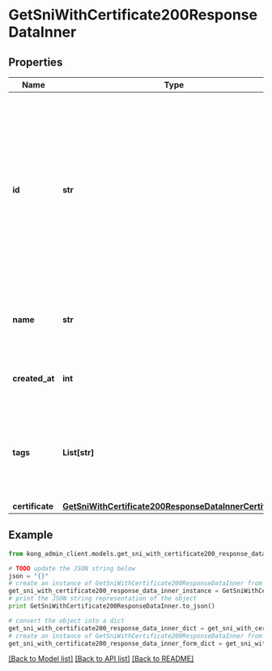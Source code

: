 # GetSniWithCertificate200ResponseDataInner


## Properties

Name | Type | Description | Notes
------------ | ------------- | ------------- | -------------
**id** | **str** | The unique identifier or the name attribute of the Certificate whose SNIs are to be retrieved. When using this endpoint, only SNIs associated to the specified Certificate will be listed. | [optional] 
**name** | **str** | The SNI name to associate with the given certificate.  | [optional] 
**created_at** | **int** | Unix epoch when the resource was created.  | [optional] 
**tags** | **List[str]** | An optional set of strings associated with the SNIs for grouping and filtering.  | [optional] 
**certificate** | [**GetSniWithCertificate200ResponseDataInnerCertificate**](GetSniWithCertificate200ResponseDataInnerCertificate.md) |  | [optional] 

## Example

```python
from kong_admin_client.models.get_sni_with_certificate200_response_data_inner import GetSniWithCertificate200ResponseDataInner

# TODO update the JSON string below
json = "{}"
# create an instance of GetSniWithCertificate200ResponseDataInner from a JSON string
get_sni_with_certificate200_response_data_inner_instance = GetSniWithCertificate200ResponseDataInner.from_json(json)
# print the JSON string representation of the object
print GetSniWithCertificate200ResponseDataInner.to_json()

# convert the object into a dict
get_sni_with_certificate200_response_data_inner_dict = get_sni_with_certificate200_response_data_inner_instance.to_dict()
# create an instance of GetSniWithCertificate200ResponseDataInner from a dict
get_sni_with_certificate200_response_data_inner_form_dict = get_sni_with_certificate200_response_data_inner.from_dict(get_sni_with_certificate200_response_data_inner_dict)
```
[[Back to Model list]](../README.md#documentation-for-models) [[Back to API list]](../README.md#documentation-for-api-endpoints) [[Back to README]](../README.md)


